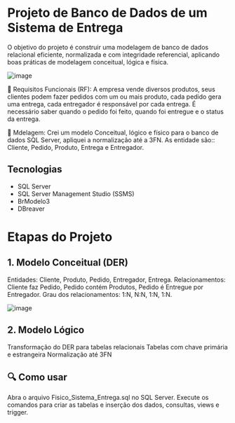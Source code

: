 # Projeto de Banco de Dados de um Sistema de Entrega 

O objetivo do projeto é construir uma modelagem de banco de dados relacional eficiente, normalizada e com integridade referencial, aplicando boas práticas de modelagem conceitual, lógica e física.

![image](https://github.com/user-attachments/assets/a2c463ea-c628-45ba-b7e3-1825ad1c2689)


🎯 Requisitos Funcionais (RF):
A empresa vende diversos produtos, seus clientes podem fazer pedidos com um ou mais produto, cada pedido gera uma entrega, cada entregador é responsável por cada entrega.
É necessário saber quando o pedido foi feito, quando foi entregue e o status da entrega.

🧱 Mdelagem:
Crei um modelo Conceitual, lógico e físico para o banco de dados SQL Server, apliquei a normalização até a 3FN.
As entidade são:: Cliente, Pedido, Produto, Entrega e Entregador. 

## Tecnologias
- SQL Server
- SQL Server Management Studio (SSMS)
- BrModelo3
- DBreaver

# Etapas do Projeto
## 1. Modelo Conceitual (DER)
Entidades: Cliente, Produto, Pedido, Entregador, Entrega. 
Relacionamentos: Cliente faz Pedido, Pedido contém Produtos, Pedido é Entregue por Entregador.
Grau dos relacionamentos: 1:N, N:N, 1:N, 1:N.

![image](https://github.com/user-attachments/assets/59b6072c-0e00-4745-957d-3609c9122951)


## 2. Modelo Lógico
Transformação do DER para tabelas relacionais
Tabelas com chave primária e estrangeira
Normalização até 3FN

## 🔍 Como usar
Abra o arquivo Fisico_Sistema_Entrega.sql no SQL Server.
Execute os comandos para criar as tabelas e inserção dos dados, consultas, views e trigger. 









